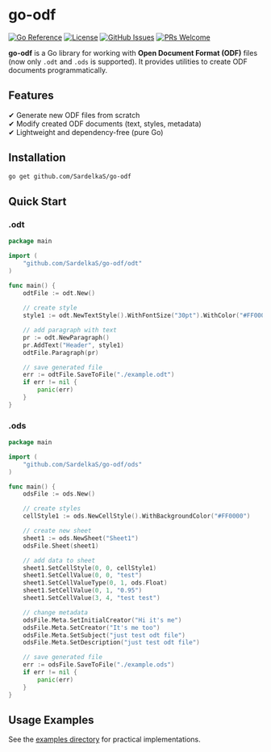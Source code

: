 # go-odf

[![Go Reference](https://pkg.go.dev/badge/github.com/SardelkaS/go-odf.svg)](https://pkg.go.dev/github.com/SardelkaS/go-odf)
[![License](https://img.shields.io/badge/license-MIT-blue.svg)](LICENSE)
[![GitHub Issues](https://img.shields.io/github/issues/SardelkaS/go-odf)](https://github.com/SardelkaS/go-odf/issues)
[![PRs Welcome](https://img.shields.io/badge/PRs-welcome-brightgreen.svg)](https://github.com/SardelkaS/go-odf/pulls)

**go-odf** is a Go library for working with **Open Document Format (ODF)** files (now only `.odt` and `.ods` is supported). 
It provides utilities to create ODF documents programmatically.

## **Features**
✔ Generate new ODF files from scratch  
✔ Modify created ODF documents (text, styles, metadata)  
✔ Lightweight and dependency-free (pure Go)

## **Installation**
```sh
go get github.com/SardelkaS/go-odf
```  

## **Quick Start**
### .odt
```go
package main

import (
	"github.com/SardelkaS/go-odf/odt"
)

func main() {
	odtFile := odt.New()
	
	// create style
	style1 := odt.NewTextStyle().WithFontSize("30pt").WithColor("#FF0000")

	// add paragraph with text
	pr := odt.NewParagraph()
	pr.AddText("Header", style1)
	odtFile.Paragraph(pr)

	// save generated file
	err := odtFile.SaveToFile("./example.odt")
	if err != nil {
		panic(err)
	}
}
```  

### .ods
```go
package main

import (
	"github.com/SardelkaS/go-odf/ods"
)

func main() {
	odsFile := ods.New()

	// create styles
	cellStyle1 := ods.NewCellStyle().WithBackgroundColor("#FF0000")

	// create new sheet
	sheet1 := ods.NewSheet("Sheet1")
	odsFile.Sheet(sheet1)

	// add data to sheet
	sheet1.SetCellStyle(0, 0, cellStyle1)
	sheet1.SetCellValue(0, 0, "test")
	sheet1.SetCellValueType(0, 1, ods.Float)
	sheet1.SetCellValue(0, 1, "0.95")
	sheet1.SetCellValue(3, 4, "test test")

	// change metadata
	odsFile.Meta.SetInitialCreator("Hi it's me")
	odsFile.Meta.SetCreator("It's me too")
	odsFile.Meta.SetSubject("just test odt file")
	odsFile.Meta.SetDescription("just test odt file")

	// save generated file
	err := odsFile.SaveToFile("./example.ods")
	if err != nil {
		panic(err)
	}
}
```

## **Usage Examples**
See the [examples directory](https://github.com/SardelkaS/go-odf/tree/main/examples/odt) for practical implementations.
